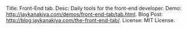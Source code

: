 Title: Front-End tab.
Desc: Daily tools for the front-end developer.
Demo: http://jaykanakiya.com/demos/front-end-tab/tab.html.
Blog Post: http://blog.jaykanakiya.com/the-front-end-tab/.
License: MIT License.